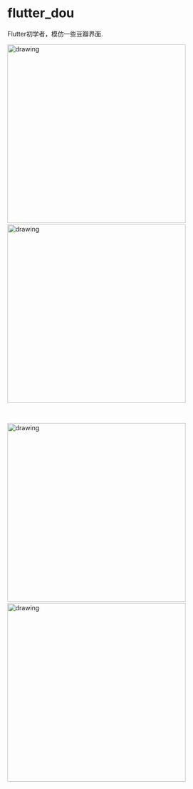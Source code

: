 # flutter_dou

Flutter初学者，模仿一些豆瓣界面.

<p float="left">
<img src="https://github.com/shadow12138/FlutterDou/blob/master/pages/r1.jpeg" alt="drawing" width="400"/>
&nbsp;&nbsp;
<img src="https://github.com/shadow12138/FlutterDou/blob/master/pages/r2.jpeg" alt="drawing" width="400"/>
</p>

<br/>

<p float="left">
<img src="https://github.com/shadow12138/FlutterDou/blob/master/pages/r3.jpeg" alt="drawing" width="400"/>
&nbsp;&nbsp;
<img src="https://github.com/shadow12138/FlutterDou/blob/master/pages/r4.jpeg" alt="drawing" width="400"/>
</p>
